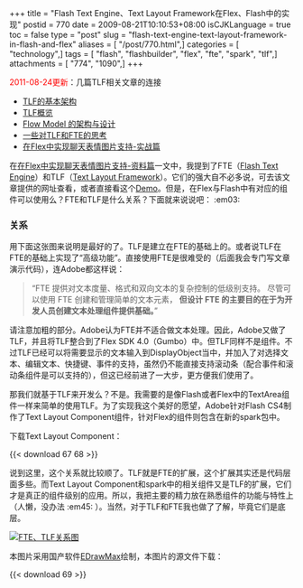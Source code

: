 +++
title = "Flash Text Engine、Text Layout Framework在Flex、Flash中的实现"
postid = 770
date = 2009-08-21T10:10:53+08:00
isCJKLanguage = true
toc = false
type = "post"
slug = "flash-text-engine-text-layout-framework-in-flash-and-flex"
aliases = [ "/post/770.html",]
categories = [ "technology",]
tags = [ "flash", "flashbuilder", "flex", "fte", "spark", "tlf",]
attachments = [ "774", "1090",]
+++


<span style="color:red">2011-08-24更新</span>：几篇TLF相关文章的连接

-   [TLF的基本架构](http://www.adobe.com/cn/devnet/flash/articles/tlf.html "TLF的基本架构")
-   [TLF概览](http://www.adobe.com/cn/devnet/flash/articles/tlf-overview.html "TLF概览")
-   [Flow Model
    的架构与设计](http://www.adobe.com/cn/devnet/flash/articles/flow_model.html "Flow Model 的架构与设计")
-   [一些对TLF和FTE的思考](https://blog.zengrong.net/post/1248.html "一些对TLF和FTE的思考")
-   [在Flex中实现聊天表情图片支持-实战篇](https://blog.zengrong.net/post/810.html "在Flex中实现聊天表情图片支持-实战篇")


在[在Flex中实现聊天表情图片支持-资料篇](https://blog.zengrong.net/post/721.html)一文中，我提到了FTE（[Flash Text Engine](http://livedocs.adobe.com/flex/3_cn/langref/flash/text/engine/package-detail.html)）和TLF（[Text Layout Framework](http://labs.adobe.com/technologies/textlayout/)）。它们的强大自不必多说，可去该文章提供的网址查看，或者直接看这个[Demo](http://labs.adobe.com/technologies/textlayout/demos/)。但是，在Flex与Flash中有对应的组件可以使用么？FTE和TLF是什么关系？下面就来说说吧：
:em03:  
<!--more-->

### 关系

用下面这张图来说明是最好的了。TLF是建立在FTE的基础上的。或者说TLF在FTE的基础上实现了“高级功能”。直接使用FTE是很难受的（后面我会专门写文章演示代码），连Adobe都这样说：

> “FTE 提供对文本度量、格式和双向文本的复杂控制的低级别支持。
> 尽管可以使用 FTE 创建和管理简单的文本元素，
> **但设计 FTE 的主要目的在于为开发人员创建文本处理组件提供基础。**”

请注意加粗的部分。Adobe认为FTE并不适合做文本处理。因此，Adobe又做了TLF，并且将TLF整合到了Flex SDK 4.0（Gumbo）中。但TLF同样不是组件。不过TLF已经可以将需要显示的文本输入到DisplayObject当中，并加入了对选择文本、编辑文本、快捷键、事件的支持，虽然仍不能直接支持滚动条（配合事件和滚动条组件是可以支持的），但这已经前进了一大步，更方便我们使用了。

那我们就基于TLF来开发么？不是。我需要的是像Flash或者Flex中的TextArea组件一样来简单的使用TLF。为了实现我这个美好的愿望，Adobe针对Flash CS4制作了Text Layout Component组件，针对Flex的组件则包含在新的spark包中。

下载Text Layout Component：  

{{< download 67 68 >}}

说到这里，这个关系就比较顺了。TLF就是FTE的扩展，这个扩展其实还是代码层面多些。而Text Layout Component和spark中的相关组件又是TLF的扩展，它们才是真正的组件级别的应用。所以，我把主要的精力放在熟悉组件的功能与特性上（人懒，没办法 :em45: ）。当然，对于TLF和FTE我也做了了解，毕竟它们是底层。

[![FTE、TLF关系图](/uploads/2009/08/FTE_overview.png "FTE、TLF关系图")](/uploads/2009/08/FTE_overview.png)  

本图片采用国产软件[EDrawMax](http://www.edrawmax.com/)绘制，本图片的源文件下载：

{{< download 69 >}}

